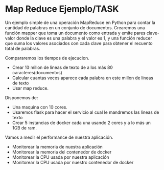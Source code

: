 # Map Reduce Ejemplo/TASK

Un ejemplo simple de una operación MapReduce en Python para contar la cantidad de palabras en un conjunto de documentos. Crearemos una función mapper que toma un documento como entrada y emite pares clave-valor donde la clave es una palabra y el valor es 1, y una función reducer que suma los valores asociados con cada clave para obtener el recuento total de palabras.

Compararemos los tiempos de ejecucion.


- Crear 10 millon de lineas de texto de a los más 80 caracteres(documentos)
- Calcular cuantas veces aparece cada palabra en este millon de lineas de texto
- Usar map reduce.


Disponemos de:

- Una maquina con 10 cores.
- Usaremos flask para hacer el servicio al cual le mandremos las lineas de texto
- Crear 5 instancias de docker cada una usando 2 cores y a lo más un 1GB de ram.

Vamos a medir el performance de nuestra aplicación.

- Monitorear la memoria de nuestra aplicación
- Monitorear la memoria del contenedor de docker
- Monitorear la CPU usada por nuestra aplicación
- Monitorear la CPU usada por nuestro contenedor de docker


